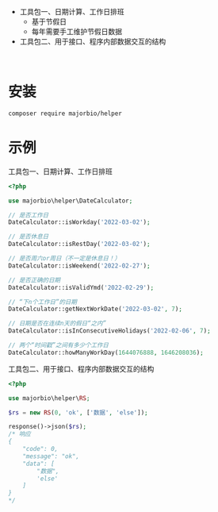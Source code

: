 - 工具包一、日期计算、工作日排班
    - 基于节假日
    - 每年需要手工维护节假日数据
- 工具包二、用于接口、程序内部数据交互的结构

<br>


# 安装
```bash
composer require majorbio/helper
```

# 示例

工具包一、日期计算、工作日排班
```php
<?php

use majorbio\helper\DateCalculator;

// 是否工作日
DateCalculator::isWorkday('2022-03-02');

// 是否休息日
DateCalculator::isRestDay('2022-03-02');

// 是否周六or周日（不一定是休息日！）
DateCalculator::isWeekend('2022-02-27');

// 是否正确的日期
DateCalculator::isValidYmd('2022-02-29');

// “下n个工作日”的日期
DateCalculator::getNextWorkDate('2022-03-02', 7);

// 日期是否在连续n天的假日“之内”
DateCalculator::isInConsecutiveHolidays('2022-02-06', 7);

// 两个“时间戳”之间有多少个工作日
DateCalculator::howManyWorkDay(1644076888, 1646208036);
```

工具包二、用于接口、程序内部数据交互的结构
```php
<?php

use majorbio\helper\RS;

$rs = new RS(0, 'ok', ['数据', 'else']);

response()->json($rs);
/* 响应
{
    "code": 0,
    "message": "ok",
    "data": [
        "数据",
        'else'
    ]
}
*/
```